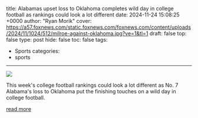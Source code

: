 title: Alabamas upset loss to Oklahoma completes wild day in college football as rankings could look a lot different
date: 2024-11-24 15:08:25 +0000
author: "Ryan Morik"
cover: https://a57.foxnews.com/static.foxnews.com/foxnews.com/content/uploads/2024/11/1024/512/milroe-against-oklahoma.jpg?ve=1&tl=1
draft: false
top: false
type: post
hide: false
toc: false
tags:
  - Sports
categories:
  - sports
---

![](https://a57.foxnews.com/static.foxnews.com/foxnews.com/content/uploads/2024/11/1024/512/milroe-against-oklahoma.jpg?ve=1&tl=1)

This week's college football rankings could look a lot different as No. 7 Alabama's loss to Oklahoma put the finishing touches on a wild day in college football.

[read more](https://www.foxnews.com/sports/alabamas-upset-loss-oklahoma-completes-wild-day-college-football-rankings-could-look-lot-different)
